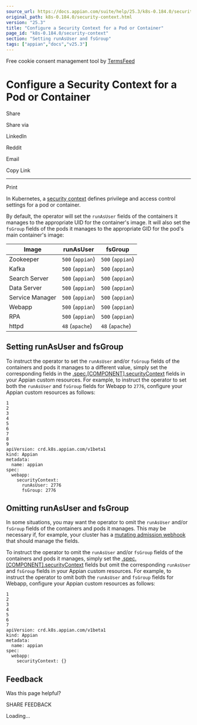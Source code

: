 ```yaml
---
source_url: https://docs.appian.com/suite/help/25.3/k8s-0.184.0/security-context.html
original_path: k8s-0.184.0/security-context.html
version: "25.3"
title: "Configure a Security Context for a Pod or Container"
page_id: "k8s-0.184.0/security-context"
section: "Setting runAsUser and fsGroup"
tags: ["appian","docs","v25.3"]
---
```



Free cookie consent management tool by [TermsFeed](https://www.termsfeed.com/)

# Configure a Security Context for a Pod or Container

Share

Share via

LinkedIn

Reddit

Email

Copy Link

* * *

Print

In Kubernetes, a [security context](https://kubernetes.io/docs/tasks/configure-pod-container/security-context/) defines privilege and access control settings for a pod or container.

By default, the operator will set the `runAsUser` fields of the containers it manages to the appropriate UID for the container's image. It will also set the `fsGroup` fields of the pods it manages to the appropriate GID for the pod's main container's image:

| Image | runAsUser | fsGroup |
| --- | --- | --- |
| Zookeeper | `500` (`appian`) | `500` (`appian`) |
| Kafka | `500` (`appian`) | `500` (`appian`) |
| Search Server | `500` (`appian`) | `500` (`appian`) |
| Data Server | `500` (`appian`) | `500` (`appian`) |
| Service Manager | `500` (`appian`) | `500` (`appian`) |
| Webapp | `500` (`appian`) | `500` (`appian`) |
| RPA | `500` (`appian`) | `500` (`appian`) |
| httpd | `48` (`apache`) | `48` (`apache`) |

## Setting runAsUser and fsGroup

To instruct the operator to set the `runAsUser` and/or `fsGroup` fields of the containers and pods it manages to a different value, simply set the corresponding fields in the [.spec.\[COMPONENT\].securityContext](crds.html#v1beta1securitycontext) fields in your Appian custom resources. For example, to instruct the operator to set both the `runAsUser` and `fsGroup` fields for Webapp to `2776`, configure your Appian custom resources as follows:

```
1
2
3
4
5
6
7
8
9
apiVersion: crd.k8s.appian.com/v1beta1
kind: Appian
metadata:
  name: appian
spec:
  webapp:
    securityContext:
      runAsUser: 2776
      fsGroup: 2776
```

## Omitting runAsUser and fsGroup

In some situations, you may want the operator to omit the `runAsUser` and/or `fsGroup` fields of the containers and pods it manages. This may be necessary if, for example, your cluster has a [mutating admission webhook](https://kubernetes.io/docs/reference/access-authn-authz/extensible-admission-controllers/) that should manage the fields.

To instruct the operator to omit the `runAsUser` and/or `fsGroup` fields of the containers and pods it manages, simply set the [.spec.\[COMPONENT\].securityContext](crds.html#v1beta1securitycontext) fields but omit the corresponding `runAsUser` and `fsGroup` fields in your Appian custom resources. For example, to instruct the operator to omit both the `runAsUser` and `fsGroup` fields for Webapp, configure your Appian custom resources as follows:

```
1
2
3
4
5
6
7
apiVersion: crd.k8s.appian.com/v1beta1
kind: Appian
metadata:
  name: appian
spec:
  webapp:
    securityContext: {}
```

## Feedback

Was this page helpful?

SHARE FEEDBACK

Loading...